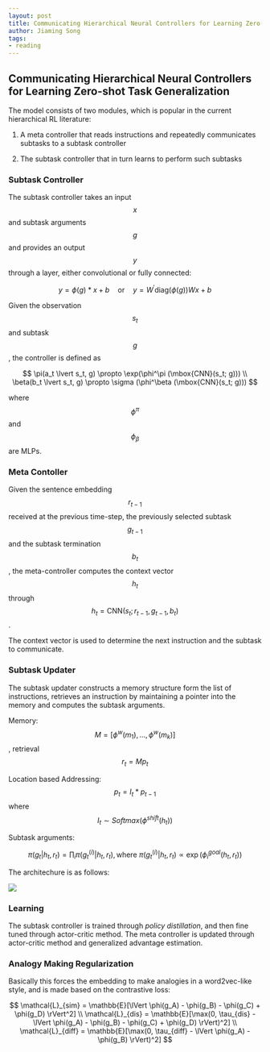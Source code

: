 ```yaml
---
layout: post
title: Communicating Hierarchical Neural Controllers for Learning Zero-shot Task Generalization
author: Jiaming Song
tags:
- reading
---
```




## Communicating Hierarchical Neural Controllers for Learning Zero-shot Task Generalization

The model consists of two modules, which is popular in the current hierarchical RL literature:

1. A meta controller that reads instructions and repeatedly communicates subtasks to a subtask controller 


2. The subtask controller that in turn learns to perform such subtasks

### Subtask Controller

The subtask controller takes an input $$x$$ and subtask arguments $$g$$ and provides an output $$y$$ through a layer, either convolutional or fully connected:



$$
y = \phi(g) * x + b \quad \mbox{or} \quad y = W^\prime \mbox{diag}(\phi(g)) Wx + b
$$

Given the observation $$s_t$$ and subtask $$g$$, the controller is defined as



$$
\pi(a_t \lvert s_t, g) \propto \exp(\phi^\pi (\mbox{CNN}(s_t; g))) \\
\beta(b_t \lvert s_t, g) \propto \sigma (\phi^\beta (\mbox{CNN}(s_t; g)))
$$


where $$\phi^\pi$$ and $$\phi_\beta$$ are MLPs.

### Meta Contoller

Given the sentence embedding $$r_{t-1}$$ received at the previous time-step, the previously selected subtask $$g_{t-1}$$ and the subtask termination $$b_t$$, the meta-controller computes the context vector $$h_t$$ through $$h_t = \mbox{CNN}(s_t; r_{t-1}, g_{t-1}, b_t)$$.

The context vector is used to determine the next instruction and the subtask to communicate.

### Subtask Updater

The subtask updater constructs a memory structure form the list of instructions, retrieves an instruction by maintaining a pointer into the memory and computes the subtask arguments.

Memory: $$M = [\phi^w(m_1), \ldots, \phi^w(m_k)]$$, retrieval $$r_t = Mp_t$$

Location based Addressing: $$p_t = I_t * p_{t-1}$$ where $$I_t \sim Softmax(\phi^{shift}(h_t))$$

Subtask arguments:



$$
\pi(g_t \lvert h_t, r_t) = \prod_i \pi(g_t^{(i)} \lvert h_t, r_t), \mbox{where} \ \pi(g_t^{(i)} \lvert h_t, r_t) \propto \exp(\phi_i^{goal}(h_t, r_t))
$$


The architechure is as follows:

![]({{site.baseurl}}/public/img/reading/hnc.png)



### Learning

The subtask controller is trained through *policy distillation*, and then fine tuned through actor-critic method. The meta controller is updated through actor-critic method and generalized advantage estimation.

### Analogy Making Regularization

Basically this forces the embedding to make analogies in a word2vec-like style, and is made based on the contrastive loss:



$$
\mathcal{L}_{sim} = \mathbb{E}[\lVert \phi(g_A) - \phi(g_B) - \phi(g_C) + \phi(g_D) \rVert^2] \\
\mathcal{L}_{dis} = \mathbb{E}[\max(0, \tau_{dis} - \lVert \phi(g_A) - \phi(g_B) - \phi(g_C) + \phi(g_D) \rVert)^2] \\
\mathcal{L}_{diff} = \mathbb{E}[\max(0, \tau_{diff} - \lVert \phi(g_A) - \phi(g_B) \rVert)^2]
$$
